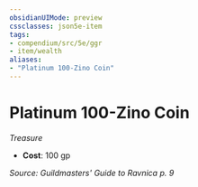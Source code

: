 ```yaml
---
obsidianUIMode: preview
cssclasses: json5e-item
tags:
- compendium/src/5e/ggr
- item/wealth
aliases: 
- "Platinum 100-Zino Coin"
---
```

# Platinum 100-Zino Coin
*Treasure*  

- **Cost**: 100 gp

*Source: Guildmasters' Guide to Ravnica p. 9*